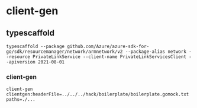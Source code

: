 # client-gen

## typescaffold

```shell
typescaffold --package github.com/Azure/azure-sdk-for-go/sdk/resourcemanager/network/armnetwork/v2 --package-alias network --resource PrivateLinkService --client-name PrivateLinkServicesClient --apiversion 2021-08-01
```

### client-gen

```shell
client-gen clientgen:headerFile=../../../hack/boilerplate/boilerplate.gomock.txt paths=./...
```